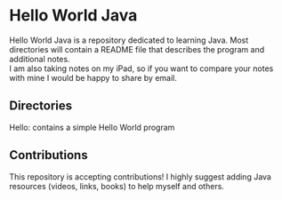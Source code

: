 # Hello World Java
Hello World Java is a repository dedicated to learning Java. Most directories will contain a README file that describes the program and additional notes.  
I am also taking notes on my iPad, so if you want to compare your notes with mine I would be happy to share by email. 

## Directories
Hello: contains a simple Hello World program

## Contributions
This repository is accepting contributions! I highly suggest adding Java resources (videos, links, books) to help myself and others. 